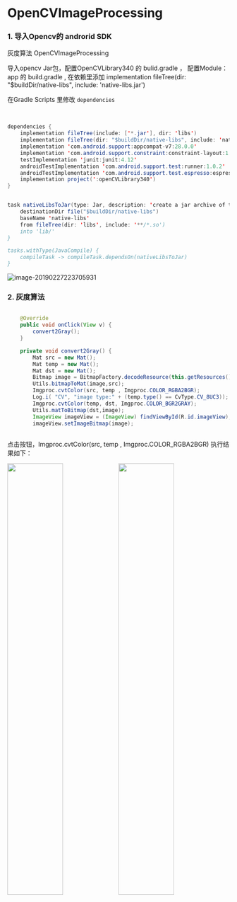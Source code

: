 # OpenCVImageProcessing

### 1.  导入Opencv的 androrid SDK

灰度算法 OpenCVImageProcessing

导入opencv Jar包，配置OpenCVLibrary340 的 bulid.gradle ， 配置Module：app 的 build.gradle , 在依赖里添加 implementation fileTree(dir: "$buildDir/native-libs", include: 'native-libs.jar')

在Gradle Scripts 里修改 `dependencies`

​							

```java
dependencies {
    implementation fileTree(include: ['*.jar'], dir: 'libs')
    implementation fileTree(dir: "$buildDir/native-libs", include: 'native-libs.jar')
    implementation 'com.android.support:appcompat-v7:28.0.0'
    implementation 'com.android.support.constraint:constraint-layout:1.1.3'
    testImplementation 'junit:junit:4.12'
    androidTestImplementation 'com.android.support.test:runner:1.0.2'
    androidTestImplementation 'com.android.support.test.espresso:espresso-core:3.0.2'
    implementation project(':openCVLibrary340')
}


task nativeLibsToJar(type: Jar, description: 'create a jar archive of the native libs') {
    destinationDir file("$buildDir/native-libs")
    baseName 'native-libs'
    from fileTree(dir: 'libs', include: '**/*.so')
    into 'lib/'
}

tasks.withType(JavaCompile) {
    compileTask -> compileTask.dependsOn(nativeLibsToJar)
}
```

![image-20190227223705931](https://ws3.sinaimg.cn/large/006tKfTcly1g0noeh1j8ij31bn0u0qka.jpg)

### 2.  灰度算法

```java

    @Override
    public void onClick(View v) {
        convert2Gray();
    }

    private void convert2Gray() {
        Mat src = new Mat();
        Mat temp = new Mat();
        Mat dst = new Mat();
        Bitmap image = BitmapFactory.decodeResource(this.getResources(),R.drawable.tantuo);
        Utils.bitmapToMat(image,src);
        Imgproc.cvtColor(src, temp , Imgproc.COLOR_RGBA2BGR);
        Log.i( "CV", "image type:" + (temp.type() == CvType.CV_8UC3));
        Imgproc.cvtColor(temp, dst, Imgproc.COLOR_BGR2GRAY);
        Utils.matToBitmap(dst,image);
        ImageView imageView = (ImageView) findViewById(R.id.imageView);
        imageView.setImageBitmap(image);
        
```

点击按钮，Imgproc.cvtColor(src, temp , Imgproc.COLOR_RGBA2BGR)  执行结果如下：

<img src="https://ws3.sinaimg.cn/large/006tKfTcly1g0lurhbem9j30u01ale81.jpg" width="50%" height="50%" /><img src="https://ws2.sinaimg.cn/large/006tKfTcly1g0lvc824wgj30u01akwkw.jpg" width="50%" height="50%" />
